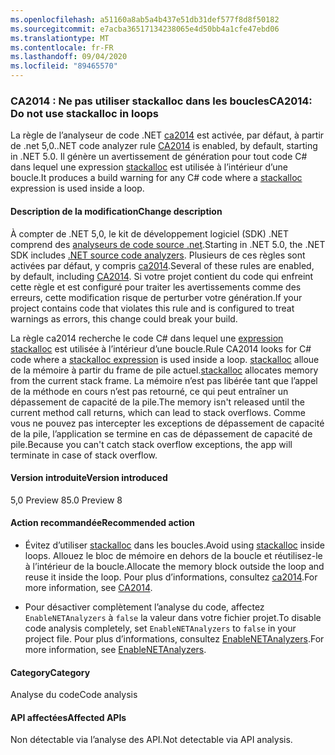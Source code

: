 ```yaml
---
ms.openlocfilehash: a51160a8ab5a4b437e51db31def577f8d8f50182
ms.sourcegitcommit: e7acba36517134238065e4d50bb4a1cfe47ebd06
ms.translationtype: MT
ms.contentlocale: fr-FR
ms.lasthandoff: 09/04/2020
ms.locfileid: "89465570"
---
```

### <a name="ca2014-do-not-use-stackalloc-in-loops"></a><span data-ttu-id="d2b17-101">CA2014 : Ne pas utiliser stackalloc dans les boucles</span><span class="sxs-lookup"><span data-stu-id="d2b17-101">CA2014: Do not use stackalloc in loops</span></span>

<span data-ttu-id="d2b17-102">La règle de l’analyseur de code .NET [ca2014](/visualstudio/code-quality/ca2014) est activée, par défaut, à partir de .net 5,0.</span><span class="sxs-lookup"><span data-stu-id="d2b17-102">.NET code analyzer rule [CA2014](/visualstudio/code-quality/ca2014) is enabled, by default, starting in .NET 5.0.</span></span> <span data-ttu-id="d2b17-103">Il génère un avertissement de génération pour tout code C# dans lequel une expression [stackalloc](../../../../docs/csharp/language-reference/operators/stackalloc.md) est utilisée à l’intérieur d’une boucle.</span><span class="sxs-lookup"><span data-stu-id="d2b17-103">It produces a build warning for any C# code where a [stackalloc](../../../../docs/csharp/language-reference/operators/stackalloc.md) expression is used inside a loop.</span></span>

#### <a name="change-description"></a><span data-ttu-id="d2b17-104">Description de la modification</span><span class="sxs-lookup"><span data-stu-id="d2b17-104">Change description</span></span>

<span data-ttu-id="d2b17-105">À compter de .NET 5,0, le kit de développement logiciel (SDK) .NET comprend des [analyseurs de code source .net](../../../../docs/fundamentals/productivity/code-analysis.md).</span><span class="sxs-lookup"><span data-stu-id="d2b17-105">Starting in .NET 5.0, the .NET SDK includes [.NET source code analyzers](../../../../docs/fundamentals/productivity/code-analysis.md).</span></span> <span data-ttu-id="d2b17-106">Plusieurs de ces règles sont activées par défaut, y compris [ca2014](/visualstudio/code-quality/ca2014).</span><span class="sxs-lookup"><span data-stu-id="d2b17-106">Several of these rules are enabled, by default, including [CA2014](/visualstudio/code-quality/ca2014).</span></span> <span data-ttu-id="d2b17-107">Si votre projet contient du code qui enfreint cette règle et est configuré pour traiter les avertissements comme des erreurs, cette modification risque de perturber votre génération.</span><span class="sxs-lookup"><span data-stu-id="d2b17-107">If your project contains code that violates this rule and is configured to treat warnings as errors, this change could break your build.</span></span>

<span data-ttu-id="d2b17-108">La règle ca2014 recherche le code C# dans lequel une [expression stackalloc](../../../../docs/csharp/language-reference/operators/stackalloc.md) est utilisée à l’intérieur d’une boucle.</span><span class="sxs-lookup"><span data-stu-id="d2b17-108">Rule CA2014 looks for C# code where a [stackalloc expression](../../../../docs/csharp/language-reference/operators/stackalloc.md) is used inside a loop.</span></span> <span data-ttu-id="d2b17-109">[stackalloc](../../../../docs/csharp/language-reference/operators/stackalloc.md) alloue de la mémoire à partir du frame de pile actuel.</span><span class="sxs-lookup"><span data-stu-id="d2b17-109">[stackalloc](../../../../docs/csharp/language-reference/operators/stackalloc.md) allocates memory from the current stack frame.</span></span> <span data-ttu-id="d2b17-110">La mémoire n’est pas libérée tant que l’appel de la méthode en cours n’est pas retourné, ce qui peut entraîner un dépassement de capacité de la pile.</span><span class="sxs-lookup"><span data-stu-id="d2b17-110">The memory isn't released until the current method call returns, which can lead to stack overflows.</span></span> <span data-ttu-id="d2b17-111">Comme vous ne pouvez pas intercepter les exceptions de dépassement de capacité de la pile, l’application se termine en cas de dépassement de capacité de pile.</span><span class="sxs-lookup"><span data-stu-id="d2b17-111">Because you can't catch stack overflow exceptions, the app will terminate in case of stack overflow.</span></span>

#### <a name="version-introduced"></a><span data-ttu-id="d2b17-112">Version introduite</span><span class="sxs-lookup"><span data-stu-id="d2b17-112">Version introduced</span></span>

<span data-ttu-id="d2b17-113">5,0 Preview 8</span><span class="sxs-lookup"><span data-stu-id="d2b17-113">5.0 Preview 8</span></span>

#### <a name="recommended-action"></a><span data-ttu-id="d2b17-114">Action recommandée</span><span class="sxs-lookup"><span data-stu-id="d2b17-114">Recommended action</span></span>

- <span data-ttu-id="d2b17-115">Évitez d’utiliser [stackalloc](../../../../docs/csharp/language-reference/operators/stackalloc.md) dans les boucles.</span><span class="sxs-lookup"><span data-stu-id="d2b17-115">Avoid using [stackalloc](../../../../docs/csharp/language-reference/operators/stackalloc.md) inside loops.</span></span> <span data-ttu-id="d2b17-116">Allouez le bloc de mémoire en dehors de la boucle et réutilisez-le à l’intérieur de la boucle.</span><span class="sxs-lookup"><span data-stu-id="d2b17-116">Allocate the memory block outside the loop and reuse it inside the loop.</span></span> <span data-ttu-id="d2b17-117">Pour plus d’informations, consultez [ca2014](/visualstudio/code-quality/ca2014).</span><span class="sxs-lookup"><span data-stu-id="d2b17-117">For more information, see [CA2014](/visualstudio/code-quality/ca2014).</span></span>

- <span data-ttu-id="d2b17-118">Pour désactiver complètement l’analyse du code, affectez `EnableNETAnalyzers` à `false` la valeur dans votre fichier projet.</span><span class="sxs-lookup"><span data-stu-id="d2b17-118">To disable code analysis completely, set `EnableNETAnalyzers` to `false` in your project file.</span></span> <span data-ttu-id="d2b17-119">Pour plus d’informations, consultez [EnableNETAnalyzers](../../../../docs/core/project-sdk/msbuild-props.md#enablenetanalyzers).</span><span class="sxs-lookup"><span data-stu-id="d2b17-119">For more information, see [EnableNETAnalyzers](../../../../docs/core/project-sdk/msbuild-props.md#enablenetanalyzers).</span></span>

#### <a name="category"></a><span data-ttu-id="d2b17-120">Category</span><span class="sxs-lookup"><span data-stu-id="d2b17-120">Category</span></span>

<span data-ttu-id="d2b17-121">Analyse du code</span><span class="sxs-lookup"><span data-stu-id="d2b17-121">Code analysis</span></span>

#### <a name="affected-apis"></a><span data-ttu-id="d2b17-122">API affectées</span><span class="sxs-lookup"><span data-stu-id="d2b17-122">Affected APIs</span></span>

<span data-ttu-id="d2b17-123">Non détectable via l’analyse des API.</span><span class="sxs-lookup"><span data-stu-id="d2b17-123">Not detectable via API analysis.</span></span>

<!--

#### Affected APIs

Not detectable via API analysis.

-->

